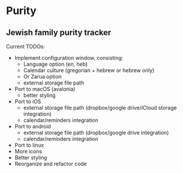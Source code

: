 # Purity

## Jewish family purity tracker

Current TODOs:

 - Implement configuration window, consisting:
	- Language option (en, heb)
	- Calendar culture (gregorian + hebrew or hebrew only)
	- Or Zarua option
	- external storage file path
 - Port to macOS (avalonia)
	- better styling
 - Port to iOS
	- external storage file path (dropbox/google drive/iCloud storage integration)
	- calendar/reminders integration
 - Port to android
	- external storage file path (dropbox/google drive integration)
	- calendar/reminders integration
 - Port to linux
 - More icons
 - Better styling
 - Reorganize and refactor code
